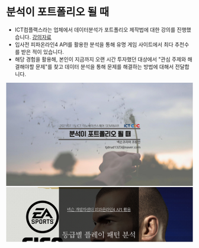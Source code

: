 # 분석이 포트폴리오 될 때
* ICT컴플랙스라는 업체에서 데이터분석가 포트폴리오 제작법에 대한 강의를 진행했습니다. [강의자료](https://present.do/documents/637a2bd83e3ad95cc8311413)
* 입사전 피파온라인4 API를 활용한 분석을 통해 유명 게임 사이트에서 최다 추천수를 받은 적이 있습니다.
* 해당 경험을 활용해, 본인이 지금까지 오랜 시간 투자했던 대상에서 "관심 주제와 해결해야할 문제"를 찾고 데이터 분석을 통해 문제를 해결하는 방법에 대해서 전달합니다.

![분석가포트폴리오](./img/cover.png)
![분석가포트폴리오](./img/cover_portpolio.png)